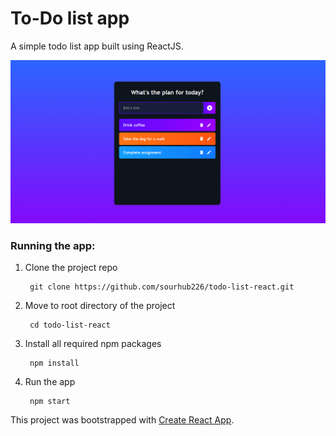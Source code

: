 # To-Do list app

A simple todo list app built using ReactJS.

![screenshot](app-screenshot.png) 

### Running the app: 
1. Clone the project repo

        git clone https://github.com/sourhub226/todo-list-react.git
 
2. Move to root directory of the project 

        cd todo-list-react
        
3. Install all required npm packages

        npm install
    
4. Run the app

        npm start

This project was bootstrapped with [Create React App](https://github.com/facebook/create-react-app).
